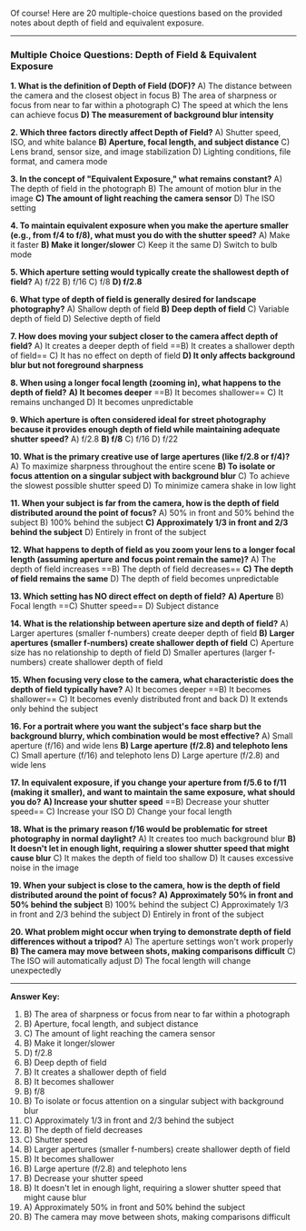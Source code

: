 Of course! Here are 20 multiple-choice questions based on the provided notes about depth of field and equivalent exposure.

***

### Multiple Choice Questions: Depth of Field & Equivalent Exposure

**1. What is the definition of Depth of Field (DOF)?**
A) The distance between the camera and the closest object in focus
B) The area of sharpness or focus from near to far within a photograph
C) The speed at which the lens can achieve focus
**D) The measurement of background blur intensity**

**2. Which three factors directly affect Depth of Field?**
A) Shutter speed, ISO, and white balance
**B) Aperture, focal length, and subject distance**
C) Lens brand, sensor size, and image stabilization
D) Lighting conditions, file format, and camera mode

**3. In the concept of "Equivalent Exposure," what remains constant?**
A) The depth of field in the photograph
B) The amount of motion blur in the image
**C) The amount of light reaching the camera sensor**
D) The ISO setting

**4. To maintain equivalent exposure when you make the aperture smaller (e.g., from f/4 to f/8), what must you do with the shutter speed?**
A) Make it faster
**B) Make it longer/slower**
C) Keep it the same
D) Switch to bulb mode

**5. Which aperture setting would typically create the shallowest depth of field?**
A) f/22
B) f/16
C) f/8
**D) f/2.8**

**6. What type of depth of field is generally desired for landscape photography?**
A) Shallow depth of field
**B) Deep depth of field**
C) Variable depth of field
D) Selective depth of field

**7. How does moving your subject closer to the camera affect depth of field?**
A) It creates a deeper depth of field
==B) It creates a shallower depth of field==
C) It has no effect on depth of field
**D) It only affects background blur but not foreground sharpness**

**8. When using a longer focal length (zooming in), what happens to the depth of field?**
**A) It becomes deeper**
==B) It becomes shallower==
C) It remains unchanged
D) It becomes unpredictable

**9. Which aperture is often considered ideal for street photography because it provides enough depth of field while maintaining adequate shutter speed?**
A) f/2.8
**B) f/8**
C) f/16
D) f/22

**10. What is the primary creative use of large apertures (like f/2.8 or f/4)?**
A) To maximize sharpness throughout the entire scene
**B) To isolate or focus attention on a singular subject with background blur**
C) To achieve the slowest possible shutter speed
D) To minimize camera shake in low light

**11. When your subject is far from the camera, how is the depth of field distributed around the point of focus?**
A) 50% in front and 50% behind the subject
B) 100% behind the subject
**C) Approximately 1/3 in front and 2/3 behind the subject**
D) Entirely in front of the subject

**12. What happens to depth of field as you zoom your lens to a longer focal length (assuming aperture and focus point remain the same)?**
A) The depth of field increases
==B) The depth of field decreases==
**C) The depth of field remains the same**
D) The depth of field becomes unpredictable

**13. Which setting has NO direct effect on depth of field?**
**A) Aperture**
B) Focal length
==C) Shutter speed==
D) Subject distance

**14. What is the relationship between aperture size and depth of field?**
A) Larger apertures (smaller f-numbers) create deeper depth of field
**B) Larger apertures (smaller f-numbers) create shallower depth of field**
C) Aperture size has no relationship to depth of field
D) Smaller apertures (larger f-numbers) create shallower depth of field

**15. When focusing very close to the camera, what characteristic does the depth of field typically have?**
A) It becomes deeper
==B) It becomes shallower==
C) It becomes evenly distributed front and back
D) It extends only behind the subject

**16. For a portrait where you want the subject's face sharp but the background blurry, which combination would be most effective?**
A) Small aperture (f/16) and wide lens
**B) Large aperture (f/2.8) and telephoto lens**
C) Small aperture (f/16) and telephoto lens
D) Large aperture (f/2.8) and wide lens

**17. In equivalent exposure, if you change your aperture from f/5.6 to f/11 (making it smaller), and want to maintain the same exposure, what should you do?**
**A) Increase your shutter speed**
==B) Decrease your shutter speed==
C) Increase your ISO
D) Change your focal length

**18. What is the primary reason f/16 would be problematic for street photography in normal daylight?**
A) It creates too much background blur
**B) It doesn't let in enough light, requiring a slower shutter speed that might cause blur**
C) It makes the depth of field too shallow
D) It causes excessive noise in the image

**19. When your subject is close to the camera, how is the depth of field distributed around the point of focus?**
**A) Approximately 50% in front and 50% behind the subject**
B) 100% behind the subject
C) Approximately 1/3 in front and 2/3 behind the subject
D) Entirely in front of the subject

**20. What problem might occur when trying to demonstrate depth of field differences without a tripod?**
A) The aperture settings won't work properly
**B) The camera may move between shots, making comparisons difficult**
C) The ISO will automatically adjust
D) The focal length will change unexpectedly

***
**Answer Key:**
1. B) The area of sharpness or focus from near to far within a photograph
2. B) Aperture, focal length, and subject distance
3. C) The amount of light reaching the camera sensor
4. B) Make it longer/slower
5. D) f/2.8
6. B) Deep depth of field
7. B) It creates a shallower depth of field
8. B) It becomes shallower
9. B) f/8
10. B) To isolate or focus attention on a singular subject with background blur
11. C) Approximately 1/3 in front and 2/3 behind the subject
12. B) The depth of field decreases
13. C) Shutter speed
14. B) Larger apertures (smaller f-numbers) create shallower depth of field
15. B) It becomes shallower
16. B) Large aperture (f/2.8) and telephoto lens
17. B) Decrease your shutter speed
18. B) It doesn't let in enough light, requiring a slower shutter speed that might cause blur
19. A) Approximately 50% in front and 50% behind the subject
20. B) The camera may move between shots, making comparisons difficult